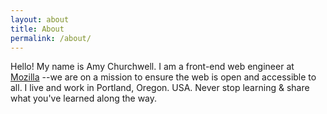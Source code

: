 ```yaml
---
layout: about
title: About
permalink: /about/
---
```


Hello! My name is Amy Churchwell. I am a front-end web engineer at [Mozilla](https://mozilla.org) --we are on a mission to ensure the web is open and accessible to all. I live and work in Portland, Oregon. USA.
Never stop learning & share what you've learned along the way. 